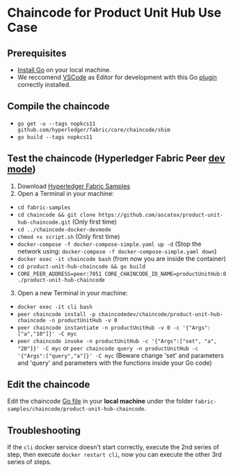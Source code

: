 # Chaincode for Product Unit Hub Use Case
## Prerequisites
* [Install Go](https://golang.org/doc/install) on your local machine.
* We reccomend [VSCode](https://code.visualstudio.com/) as Editor for development with this Go [plugin](https://code.visualstudio.com/docs/languages/go) correctly installed.

## Compile the chaincode
* `go get -u --tags nopkcs11 github.com/hyperledger/fabric/core/chaincode/shim`
* `go build --tags nopkcs11`
## Test the chaincode (Hyperledger Fabric Peer [dev mode](https://hyperledger-fabric.readthedocs.io/en/latest/chaincode4ade.html#testing-using-dev-mode))
1. Download [Hyperledger Fabric Samples](https://hyperledger-fabric.readthedocs.io/en/latest/samples.html)
2. Open a Terminal in your machine:
 - `cd fabric-samples`
 - `cd chaincode && git clone https://github.com/ascatox/product-unit-hub-chaincode.git` (Only first time)
 - `cd ../chaincode-docker-devmode` 
 - `chmod +x script.sh` (Only first time)
 - `docker-compose -f docker-compose-simple.yaml up -d` (Stop the network using: `docker-compose -f docker-compose-simple.yaml down`)
 - `docker exec -it chaincode bash` (from now you are inside the container)
 - `cd product-unit-hub-chaincode && go build`
 - `CORE_PEER_ADDRESS=peer:7051 CORE_CHAINCODE_ID_NAME=productUnitHub:0 ./product-unit-hub-chaincode`

3. Open a new Terminal in your machine:<br/>
 - `docker exec -it cli bash`
 - `peer chaincode install -p chaincodedev/chaincode/product-unit-hub-chaincode -n productUnitHub -v 0`
 - `peer chaincode instantiate -n productUnitHub -v 0 -c '{"Args":["a","10"]}' -C myc`
 - `peer chaincode invoke -n productUnitHub -c '{"Args":["set", "a", "20"]}' -C myc` or `peer chaincode query -n productUnitHub -c '{"Args":["query","a"]}' -C myc` (Beware change 'set' and parameters and 'query' and parameters with the functions inside your Go code)

## Edit the chaincode
Edit the chaincode [Go file](https://github.com/ascatox/product-unit-hub-chaincode/blob/master/productUnitHub.go) in your **local machine** under the folder `fabric-samples/chaincode/product-unit-hub-chaincode`.

## Troubleshooting
If the `cli` docker service doesn't start correctly, execute the 2nd series of step, then execute `docker restart cli`, now you can execute the other 3rd series of steps.

